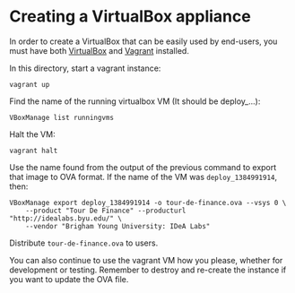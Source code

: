 # Creating a VirtualBox appliance

In order to create a VirtualBox that can be easily used by end-users, you must have both [VirtualBox](http://www.virtualbox.org/) and [Vagrant](http://www.vagrantup.com/) installed.

In this directory, start a vagrant instance:

	vagrant up

Find the name of the running virtualbox VM (It should be deploy_...):

	VBoxManage list runningvms

Halt the VM:

	vagrant halt

Use the name found from the output of the previous command to export that image to OVA format.
If the name of the VM was `deploy_1384991914`, then:

	VBoxManage export deploy_1384991914 -o tour-de-finance.ova --vsys 0 \
		--product "Tour De Finance" --producturl "http://idealabs.byu.edu/" \
		--vendor "Brigham Young University: IDeA Labs"

Distribute `tour-de-finance.ova` to users.

You can also continue to use the vagrant VM how you please, whether for development or testing.
Remember to destroy and re-create the instance if you want to update the OVA file.
